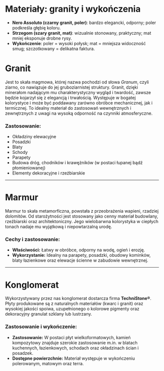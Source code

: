 # Materiały: granity i wykończenia
- **Nero Assoluto (czarny granit, poler)**: bardzo elegancki, odporny; poler podkreśla głębię koloru.
- **Strzegom (szary granit, mat)**: wizualnie stonowany, praktyczny; mat mniej eksponuje drobne rysy.
- **Wykończenie**: poler = wysoki połysk; mat = mniejsza widoczność smug; szczotkowany = delikatna faktura.

# Granit

Jest to skała magmowa, której nazwa pochodzi od słowa *Granum*, czyli ziarno, co nawiązuje do jej gruboziarnistej struktury. Granit, dzięki minerałom nadającym mu charakterystyczny wygląd i twardość, zawsze będzie kojarzył się z elegancją i trwałością. Występuje w bogatej kolorystyce i może być poddawany zarówno obróbce mechanicznej, jak i termicznej. To idealny materiał do zastosowań wewnętrznych i zewnętrznych z uwagi na wysoką odporność na czynniki atmosferyczne.

### Zastosowanie:
* Okładziny elewacyjne
* Posadzki
* Blaty
* Schody
* Parapety
* Budowa dróg, chodników i krawężników (w postaci łupanej bądź płomieniowanej)
* Elementy dekoracyjne i rzeźbiarskie

---

# Marmur

Marmur to skała metamorficzna, powstała z przeobrażenia wapieni, rzadziej dolomitów. Od starożytności jest stosowany jako cenny materiał budowlany, rzeźbiarski oraz architektoniczny. Jego wielobarwna kolorystyka w ciepłych tonach nadaje mu wyjątkową i niepowtarzalną urodę.

### Cechy i zastosowanie:
* **Właściwości:** Łatwy w obróbce, odporny na wodę, ogień i erozję.
* **Wykorzystanie:** Idealny na parapety, posadzki, obudowy kominków, blaty łazienkowe oraz elewacje ścienne w zabudowie wewnętrznej.

---

# Konglomerat

Wykorzystywany przez nas konglomerat dostarcza firma **TechniStone®**. Płyty produkowane są z naturalnych materiałów (kwarc i granit) oraz wysokiej jakości spoiwa, uzupełnionego o kolorowe pigmenty oraz dekoracyjny granulat szklany lub lustrzany.

### Zastosowanie i wykończenie:
* **Zastosowanie:** W postaci płyt wielkoformatowych, kamień kompozytowy znajduje szerokie zastosowanie m.in. w blatach kuchennych, łazienkowych, schodach oraz okładzinach ścian i posadzek.
* **Dostępne powierzchnie:** Materiał występuje w wykończeniu polerowanym, matowym oraz terra.
